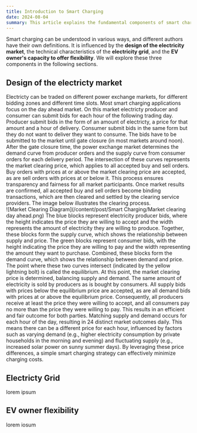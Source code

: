 ```yaml
---
title: Introduction to Smart Charging
date: 2024-08-04
summary: This article explains the fundamental components of smart charging!
---
```

Smart charging can be understood in various ways, and different authors have their own definitions. It is influenced by the **design of the electricity market**, the technical characteristics of the **electricity grid**, and the **EV owner's capacity to offer flexibility**. We will explore these three components in the following sections.

## Design of the electricty market                                                                                                                                                                               
Electricty can be traded on different power exchange markets, for different bidding zones and different time slots. Most smart charging applications focus on the day ahead market. On this market electricty producer and consumer can submit bids for each hour of the following trading day. Producer submit bids in the form of an amount of electricty, a price for that amount and a hour of delivery. Consumer submit bids in the same form but they do not want to deliver they want to consume. The bids have to be submitted to the market until gate closure (in most markets around noon). After the gate closure time, the power exchange market determines the demand curve from producer orders and the supply curve from consumer orders for each delivery period. The intersection of these curves represents the market clearing price, which applies to all accepted buy and sell orders. Buy orders with prices at or above the market clearing price are accepted, as are sell orders with prices at or below it. This process ensures transparency and fairness for all market participants. Once market results are confirmed, all accepted buy and sell orders become binding transactions, which are then cleared and settled by the clearing service providers. The image below illustrates the clearing process. <br>
![Market Clearing Diagram](/content/post/Smart Charging/Market clearing day ahead.png)
The blue blocks represent electricity producer bids, where the height indicates the price they are willing to accept and the width represents the amount of electricity they are willing to produce. Together, these blocks form the supply curve, which shows the relationship between supply and price.
The green blocks represent consumer bids, with the height indicating the price they are willing to pay and the width representing the amount they want to purchase. Combined, these blocks form the demand curve, which shows the relationship between demand and price.
The point where these two curves intersect (indicated by the yellow lightning bolt) is called the equilibrium. At this point, the market clearing price is determined, balancing supply and demand. The same amount of electricity is sold by producers as is bought by consumers.
All supply bids with prices below the equilibrium price are accepted, as are all demand bids with prices at or above the equilibrium price. Consequently, all producers receive at least the price they were willing to accept, and all consumers pay no more than the price they were willing to pay. This results in an efficient and fair outcome for both parties.
Matching supply and demand occurs for each hour of the day, resulting in 24 distinct market outcomes daily. This means there can be a different price for each hour, influenced by factors such as varying demand (e.g., higher electricity consumption by private households in the morning and evening) and fluctuating supply (e.g., increased solar power on sunny summer days). By leveraging these price differences, a simple smart charging strategy can effectively minimize charging costs.

## Electricty Grid
lorem ipsum
## EV owner flexibility
lorem iosum
